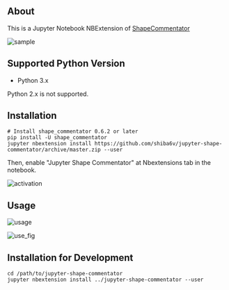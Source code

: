 ## About
This is a Jupyter Notebook NBExtension of [ShapeCommentator](https://github.com/shiba6v/shape_commentator)

![sample](https://user-images.githubusercontent.com/13820488/62421463-0cc86c80-b6dd-11e9-84bb-44749d6078f3.gif)

## Supported Python Version
- Python 3.x

Python 2.x is not supported.

## Installation
```
# Install shape_commentator 0.6.2 or later
pip install -U shape_commentator
jupyter nbextension install https://github.com/shiba6v/jupyter-shape-commentator/archive/master.zip --user
```

Then, enable "Jupyter Shape Commentator" at Nbextensions tab in the notebook.

![activation](https://user-images.githubusercontent.com/13820488/61187745-12b7c880-a6b0-11e9-8d94-564192345aca.png)

## Usage

![usage](https://user-images.githubusercontent.com/13820488/61187744-11869b80-a6b0-11e9-8fea-8e65da84f64c.png)

![use_fig](https://user-images.githubusercontent.com/13820488/61187795-fcf6d300-a6b0-11e9-97c6-4fd029244839.png)

## Installation for Development
```
cd /path/to/jupyter-shape-commentator
jupyter nbextension install ../jupyter-shape-commentator --user
```